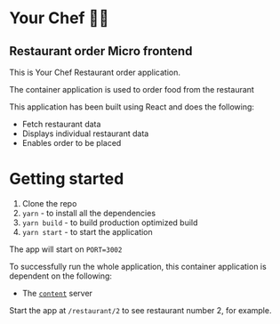 # Your Chef 👨‍🍳

## Restaurant order Micro frontend

This is Your Chef Restaurant order application.

The container application is used to order food from the restaurant

This application has been built using React and does the following:
- Fetch restaurant data
- Displays individual restaurant data
- Enables order to be placed

# Getting started

1. Clone the repo
2. `yarn` - to install all the dependencies
3. `yarn build` - to build production optimized build
4. `yarn start` - to start the application

The app will start on `PORT=3002`

To successfully run the whole application, this container application is dependent on the following:

- The [`content`](https://github.com/jenishchandracim/micro-frontends/content) server

Start the app at `/restaurant/2` to see restaurant number 2, for example.